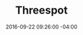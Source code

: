 ---
title: Threespot
date: 2016-09-22 09:26:00 -04:00
sponsor-image: "/uploads/threespot.jpg"
sponsor-url: https://www.threespot.com/
is-featured-on-home-page: true
is-featured-on-shops-galleries-page: true
is-first-tier: true
is-second-tier: false
is-third-tier: false
published: true
---
